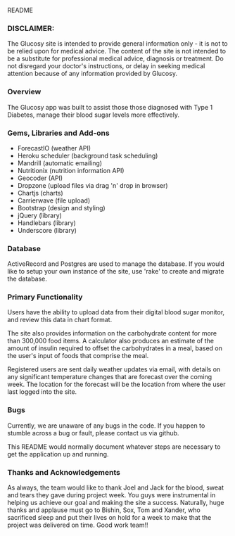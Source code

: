 README

<h3>DISCLAIMER:</h3> The Glucosy site is intended to provide general information only - it is not to be relied upon for medical advice. The content of the site is not intended to be a substitute for professional medical advice, diagnosis or treatment. Do not disregard your doctor's instructions, or delay in seeking medical attention because of any information provided by Glucosy.

<h3>Overview</h3>

The Glucosy app was built to assist those those diagnosed with Type 1 Diabetes, manage their blood sugar levels more effectively. 

<h3>Gems, Libraries and Add-ons</h3>

- ForecastIO (weather API)
- Heroku scheduler (background task scheduling)
- Mandrill (automatic emailing)
- Nutritionix (nutrition information API)
- Geocoder (API)
- Dropzone (upload files via drag 'n' drop in browser)
- Chartjs (charts)
- Carrierwave (file upload)
- Bootstrap (design and styling)
- jQuery (library)
- Handlebars (library)
- Underscore (library)

<h3>Database</h3>

ActiveRecord and Postgres are used to manage the database. If you would like to setup your own instance of the site, use 'rake' to create and migrate the database.

<h3>Primary Functionality</h3>

Users have the ability to upload data from their digital blood sugar monitor, and review this data in chart format.

The site also provides information on the carbohydrate content for more than 300,000 food items. A calculator also produces an estimate of the amount of insulin required to offset the carbohydrates in a meal, based on the user's input of foods that comprise the meal.

Registered users are sent daily weather updates via email, with details on any significant temperature changes that are forecast over the coming week. The location for the forecast will be the location from where the user last logged into the site.

<h3>Bugs</h3>

Currently, we are unaware of any bugs in the code. If you happen to stumble across a bug or fault, please contact us via github.

This README would normally document whatever steps are necessary to get the
application up and running.

<h3>Thanks and Acknowledgements</h3>

As always, the team would like to thank Joel and Jack for the blood, sweat and tears they gave during project week. You guys were instrumental in helping us achieve our goal and making the site a success. Naturally, huge thanks and applause must go to Bishin, Sox, Tom and Xander, who sacrificed sleep and put their lives on hold for a week to make that the project was delivered on time. Good work team!!